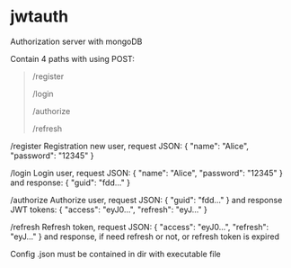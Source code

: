# jwtauth
Authorization server with mongoDB

Contain 4 paths with using POST:
>/register
>
>/login
>
>/authorize
>
>/refresh

/register Registration new user, request JSON:
{
    "name": "Alice",
    "password": "12345"
}


/login Login user, request JSON:
{
    "name": "Alice",
    "password": "12345"
}
and response:
{
  "guid": "fdd..."
}

/authorize Authorize user, request JSON:
{
    "guid": "fdd..."
}
and response JWT tokens: 
{
  "access": "eyJ0...",
  "refresh": "eyJ..."
}

/refresh Refresh token, request JSON: 
{
  "access": "eyJ0...",
  "refresh": "eyJ..."
}
and response, if need refresh or not, or refresh token is expired

Config .json must be contained in dir with executable file
